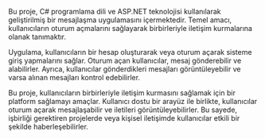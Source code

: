 Bu proje, C# programlama dili ve ASP.NET teknolojisi kullanılarak geliştirilmiş bir mesajlaşma uygulamasını içermektedir. Temel amacı, kullanıcıların oturum açmalarını sağlayarak birbirleriyle iletişim kurmalarına olanak tanımaktır.

Uygulama, kullanıcıların bir hesap oluşturarak veya oturum açarak sisteme giriş yapmalarını sağlar. Oturum açan kullanıcılar, mesaj gönderebilir ve alabilirler. Ayrıca, kullanıcılar gönderdikleri mesajları görüntüleyebilir ve varsa alınan mesajları kontrol edebilirler.

Bu proje, kullanıcıların birbirleriyle iletişim kurmasını sağlamak için bir platform sağlamayı amaçlar. Kullanıcı dostu bir arayüz ile birlikte, kullanıcılar oturum açarak mesajlaşabilir ve iletileri görüntüleyebilirler. Bu sayede, işbirliği gerektiren projelerde veya kişisel iletişimde kullanıcılar etkili bir şekilde haberleşebilirler.
